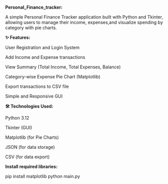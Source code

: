 **Personal_Finance_tracker:**

A simple Personal Finance Tracker application built with Python and Tkinter, allowing users to manage their income, expenses,and visualize spending by category with pie charts.


**✨ Features:**

User Registration and Login System

Add Income and Expense transactions

View Summary (Total Income, Total Expenses, Balance)

Category-wise Expense Pie Chart (Matplotlib)

Export transactions to CSV file

Simple and Responsive GUI


**🛠 Technologies Used:**

Python 3.12

Tkinter (GUI)

Matplotlib (for Pie Charts)

JSON (for data storage)

CSV (for data export)



**Install required libraries:**

pip install matplotlib python main.py
